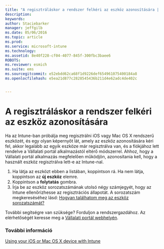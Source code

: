 ```yaml
---
title: "A regisztráláskor a rendszer felkéri az eszköz azonosítására | Microsoft Intune"
description: 
keywords: 
author: Staciebarker
manager: jeffgilb
ms.date: 05/06/2016
ms.topic: article
ms.prod: 
ms.service: microsoft-intune
ms.technology: 
ms.assetid: 8e40f228-cf04-4077-845f-300fbc3baee6
ROBOTS: 
ms.reviewer: esmich
ms.suite: ems
ms.sourcegitcommit: e52ebdd62ca68f1d9226def654961075400184a8
ms.openlocfilehash: e5ea21d877c2828545436b211d4e62adc4de402c


---
```



# A regisztráláskor a rendszer felkéri az eszköz azonosítására

Ha az Intune-ban próbálja meg regisztrálni iOS vagy Mac OS X rendszerű eszközét, és egy olyan képernyőt lát, amely az eszköz azonosítására kéri fel, akkor legalább az egyik eszköze már regisztrálva van, és a fiókjához lett rendelve a Vállalati portál alkalmazástól eltérő módszerrel. Ahhoz, hogy a Vállalati portál alkalmazás megfelelően működjön, azonosítania kell, hogy a használt eszköz regisztrálva lett-e az Intune-nal.

1. Ha látja az eszközt ebben a listában, koppintson rá. Ha nem látja, koppintson az **új eszköz** elemre.
2. Koppintson a **folytatás** gombra.
3. Írja be az eszköz sorozatszámának utolsó négy számjegyét, hogy az Intune ellenőrizhesse az regisztrációs állapotát. A sorozatszám megkereséséhez lásd: [Hogyan találhatom meg az eszköz sorozatszámát?](how-do-i-find-the-serial-number-on-my-device-ios.md)

További segítségre van szüksége? Forduljon a rendszergazdához. Az elérhetőségét keresse meg a [Vállalati portál webhelyén](http://portal.manage.microsoft.com).

### További információ
[Using your iOS or Mac OS X device with Intune](using-your-ios-or-mac-os-x-device-with-intune.md)


<!--HONumber=Jun16_HO4-->


